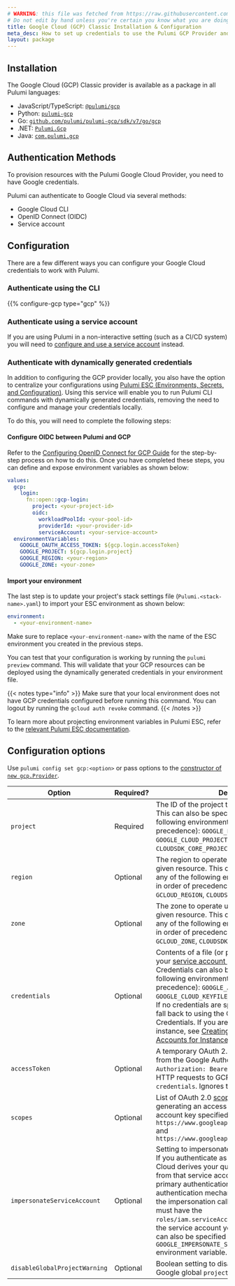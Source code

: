 ```yaml
---
# WARNING: this file was fetched from https://raw.githubusercontent.com/pulumi/pulumi-gcp/v8.21.0/docs/installation-configuration.md
# Do not edit by hand unless you're certain you know what you are doing!
title: Google Cloud (GCP) Classic Installation & Configuration
meta_desc: How to set up credentials to use the Pulumi GCP Provider and choose configuration options to tailor the provider to suit your use case.
layout: package
---
```


## Installation

The Google Cloud (GCP) Classic provider is available as a package in all Pulumi languages:

* JavaScript/TypeScript: [`@pulumi/gcp`](https://www.npmjs.com/package/@pulumi/gcp)
* Python: [`pulumi-gcp`](https://pypi.org/project/pulumi-gcp/)
* Go: [`github.com/pulumi/pulumi-gcp/sdk/v7/go/gcp`](https://github.com/pulumi/pulumi-gcp)
* .NET: [`Pulumi.Gcp`](https://www.nuget.org/packages/Pulumi.Gcp)
* Java: [`com.pulumi.gcp`](https://search.maven.org/search?q=com.pulumi.gcp)

## Authentication Methods

To provision resources with the Pulumi Google Cloud Provider, you need to have Google credentials.

Pulumi can authenticate to Google Cloud via several methods:

* Google Cloud CLI
* OpenID Connect (OIDC)
* Service account

## Configuration

There are a few different ways you can configure your Google Cloud credentials to work with Pulumi.

### Authenticate using the CLI

{{% configure-gcp type="gcp" %}}

### Authenticate using a service account

If you are using Pulumi in a non-interactive setting (such as a CI/CD system) you will need to [configure and use a service account](/registry/packages/gcp/service-account) instead.

### Authenticate with dynamically generated credentials

In addition to configuring the GCP provider locally, you also have the option to centralize your configurations using [Pulumi ESC (Environments, Secrets, and Configuration)](/docs/pulumi-cloud/esc/). Using this service will enable you to run Pulumi CLI commands with dynamically generated credentials, removing the need to configure and manage your credentials locally.

To do this, you will need to complete the following steps:

#### Configure OIDC between Pulumi and GCP

Refer to the [Configuring OpenID Connect for GCP Guide](/docs/pulumi-cloud/oidc/gcp/) for the step-by-step process on how to do this. Once you have completed these steps, you can define and expose environment variables as shown below:

```yaml
values:
  gcp:
    login:
      fn::open::gcp-login:
        project: <your-project-id>
        oidc:
          workloadPoolId: <your-pool-id>
          providerId: <your-provider-id>
          serviceAccount: <your-service-account>
  environmentVariables:
    GOOGLE_OAUTH_ACCESS_TOKEN: ${gcp.login.accessToken}
    GOOGLE_PROJECT: ${gcp.login.project}
    GOOGLE_REGION: <your-region>
    GOOGLE_ZONE: <your-zone>
```

#### Import your environment

The last step is to update your project's stack settings file (`Pulumi.<stack-name>.yaml`) to import your ESC environment as shown below:

```yaml
environment:
  - <your-environment-name>
```

Make sure to replace `<your-environment-name>` with the name of the ESC environment you created in the previous steps.

You can test that your configuration is working by running the `pulumi preview` command. This will validate that your GCP resources can be deployed using the dynamically generated credentials in your environment file.

{{< notes type="info" >}}
Make sure that your local environment does not have GCP credentials configured before running this command. You can logout by running the `gcloud auth revoke` command.
{{< /notes >}}

To learn more about projecting environment variables in Pulumi ESC, refer to the [relevant Pulumi ESC documentation](/docs/pulumi-cloud/esc/environments/#projecting-environment-variables).

## Configuration options

Use `pulumi config set gcp:<option>` or pass options to the [constructor of `new gcp.Provider`](/registry/packages/gcp/api-docs/provider).

| Option | Required? |Description |
| - | - | - |
| `project` | Required | The ID of the project to apply any resources to. This can also be specified using any of the following environment variables (listed in order of precedence): `GOOGLE_PROJECT`, `GOOGLE_CLOUD_PROJECT`, `GCLOUD_PROJECT`, `CLOUDSDK_CORE_PROJECT`. |
| `region` | Optional | The region to operate under, if not specified by a given resource. This can also be specified using any of the following environment variables (listed in order of precedence): `GOOGLE_REGION`, `GCLOUD_REGION`, `CLOUDSDK_COMPUTE_REGION`. |
| `zone` | Optional | The zone to operate under, if not specified by a given resource.  This can also be specified using any of the following environment variables (listed in order of precedence): `GOOGLE_ZONE`, `GCLOUD_ZONE`, `CLOUDSDK_COMPUTE_ZONE`. |
| `credentials` | Optional | Contents of a file (or path to a file) that contains your [service account private key in JSON format](/registry/packages/gcp/service-account). Credentials can also be specified using any of the following environment variables (listed in order of precedence): `GOOGLE_APPLICATION_CREDENTIALS`, `GOOGLE_CLOUD_KEYFILE_JSON`, `GCLOUD_KEYFILE_JSON`. If no credentials are specified, the provider will fall back to using the Google Application Default Credentials. If you are running Pulumi from a GCE instance, see [Creating and Enabling Service Accounts for Instances](https://cloud.google.com/compute/docs/access/create-enable-service-accounts-for-instances) for details. |
| `accessToken` | Optional | A temporary OAuth 2.0 access token obtained from the Google Authorization server, i.e. the `Authorization: Bearer` token used to authenticate HTTP requests to GCP APIs. Alternative to `credentials`. Ignores the `scopes` field. |
| `scopes` | Optional | List of OAuth 2.0 [scopes](https://developers.google.com/identity/protocols/oauth2/scopes) requested when generating an access token using the service account key specified in `credentials`. Defaults: `https://www.googleapis.com/auth/cloud-platform` and `https://www.googleapis.com/auth/userinfo.email` |
| `impersonateServiceAccount` | Optional | Setting to impersonate a [Google service account](https://cloud.google.com/iam/docs/create-short-lived-credentials-direct) If you authenticate as a service account, Google Cloud derives your quota project and permissions from that service account rather than your primary authentication method. A valid primary authentication mechanism must be provided for the impersonation call, and your primary identity must have the `roles/iam.serviceAccountTokenCreator` role on the service account you are impersonating. This can also be specified by setting the `GOOGLE_IMPERSONATE_SERVICE_ACCOUNT` environment variable. |
| `disableGlobalProjectWarning` | Optional | Boolean setting to disable the warning when the Google global `project` is not set |

